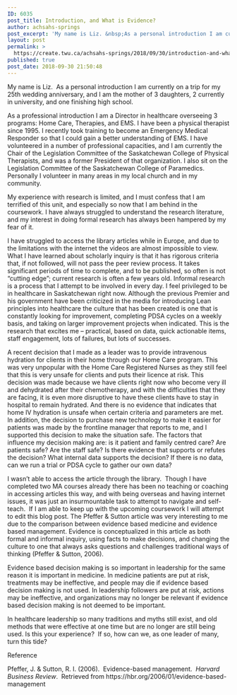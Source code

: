 ```yaml
---
ID: 6035
post_title: Introduction, and What is Evidence?
author: achsahs-springs
post_excerpt: 'My name is Liz. &nbsp;As a personal introduction I am currently on a trip for my 25th wedding anniversary, and I am the mother of 3 daughters, 2 currently in university, and one finishing high school. As a professional introduction I am a Director in healthcare overseeing 3 programs: Home Care, Therapies, and EMS. I [&hellip;]'
layout: post
permalink: >
  https://create.twu.ca/achsahs-springs/2018/09/30/introduction-and-what-is-evidence/
published: true
post_date: 2018-09-30 21:50:48
---
```

<p>My name is Liz.  As a personal introduction I am currently on a trip for my 25th wedding anniversary, and I am the mother of 3 daughters, 2 currently in university, and one finishing high school.</p>
<p>As a professional introduction I am a Director in healthcare overseeing 3 programs: Home Care, Therapies, and EMS. I have been a physical therapist since 1995. I recently took training to become an Emergency Medical Responder so that I could gain a better understanding of EMS. I have volunteered in a number of professional capacities, and I am currently the Chair of the Legislation Committee of the Saskatchewan College of Physical Therapists, and was a former President of that organization. I also sit on the Legislation Committee of the Saskatchewan College of Paramedics. Personally I volunteer in many areas in my local church and in my community.</p>
<p>My experience with research is limited, and I must confess that I am terrified of this unit, and especially so now that I am behind in the coursework. I have always struggled to understand the research literature, and my interest in doing formal research has always been hampered by my fear of it.</p>
<p>I have struggled to access the library articles while in Europe, and due to the limitations with the internet the videos are almost impossible to view. What I have learned about scholarly inquiry is that it has rigorous criteria that, if not followed, will not pass the peer review process. It takes significant periods of time to complete, and to be published, so often is not “cutting edge”; current research is often a few years old. Informal research is a process that I attempt to be involved in every day. I feel privileged to be in healthcare in Saskatchewan right now. Although the previous Premier and his government have been criticized in the media for introducing Lean principles into healthcare the culture that has been created is one that is constantly looking for improvement, completing PDSA cycles on a weekly basis, and taking on larger improvement projects when indicated. This is the research that excites me – practical, based on data, quick actionable items, staff engagement, lots of failures, but lots of successes.</p>
<p>A recent decision that I made as a leader was to provide intravenous hydration for clients in their home through our Home Care program. This was very unpopular with the Home Care Registered Nurses as they still feel that this is very unsafe for clients and puts their licence at risk. This decision was made because we have clients right now who become very ill and dehydrated after their chemotherapy, and with the difficulties that they are facing, it is even more disruptive to have these clients have to stay in hospital to remain hydrated. And there is no evidence that indicates that home IV hydration is unsafe when certain criteria and parameters are met. In addition, the decision to purchase new technology to make it easier for patients was made by the frontline manager that reports to me, and I supported this decision to make the situation safe. The factors that influence my decision making are: is it patient and family centred care? Are patients safe? Are the staff safe? Is there evidence that supports or refutes the decision? What internal data supports the decision? If there is no data, can we run a trial or PDSA cycle to gather our own data?</p>
<p>I wasn’t able to access the article through the library.  Though I have completed two MA courses already there has been no teaching or coaching in accessing articles this way, and with being overseas and having internet issues, it was just an insurmountable task to attempt to navigate and self-teach.  If I am able to keep up with the upcoming coursework I will attempt to edit this blog post. The Pfeffer &amp; Sutton article was very interesting to me due to the comparison between evidence based medicine and evidence based management. Evidence is conceptualized in this article as both formal and informal inquiry, using facts to make decisions, and changing the culture to one that always asks questions and challenges traditional ways of thinking (Pfeffer &amp; Sutton, 2006).</p>
<p>Evidence based decision making is so important in leadership for the same reason it is important in medicine. In medicine patients are put at risk, treatments may be ineffective, and people may die if evidence based decision making is not used. In leadership followers are put at risk, actions may be ineffective, and organizations may no longer be relevant if evidence based decision making is not deemed to be important.</p>
<p>In healthcare leadership so many traditions and myths still exist, and old methods that were effective at one time but are no longer are still being used. Is this your experience?  If so, how can we, as one leader of many, turn this tide?</p>
<p>Reference</p>
<p>Pfeffer, J. &amp; Sutton, R. I. (2006).  Evidence-based management.  <i>Harvard Business Review</i>.  Retrieved from https://hbr.org/2006/01/evidence-based-management</p>
